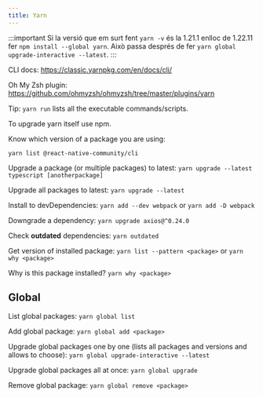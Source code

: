 ```yaml
---
title: Yarn
---
```


:::important
Si la versió que em surt fent `yarn -v` és la 1.21.1 enlloc de 1.22.11 fer `npm install --global yarn`. Això passa després de fer `yarn global upgrade-interactive --latest`.
:::

CLI docs: https://classic.yarnpkg.com/en/docs/cli/

Oh My Zsh plugin: https://github.com/ohmyzsh/ohmyzsh/tree/master/plugins/yarn

Tip: `yarn run` lists all the executable commands/scripts.

To upgrade yarn itself use npm.

Know which version of a package you are using:

`yarn list @react-native-community/cli`

Upgrade a package (or multiple packages) to latest: `yarn upgrade --latest typescript [anotherpackage]`

Upgrade all packages to latest: `yarn upgrade --latest`

Install to devDependencies: `yarn add --dev webpack` or `yarn add -D webpack`

Downgrade a dependency: `yarn upgrade axios@^0.24.0`

Check **outdated** dependencies: `yarn outdated`

Get version of installed package: `yarn list --pattern <package>` or `yarn why <package>`

Why is this package installed? `yarn why <package>`

## Global

List global packages: `yarn global list`

Add global package: `yarn global add <package>`

Upgrade global packages one by one (lists all packages and versions and allows to choose): `yarn global upgrade-interactive --latest`

Upgrade global packages all at once: `yarn global upgrade`

Remove global package: `yarn global remove <package>`
